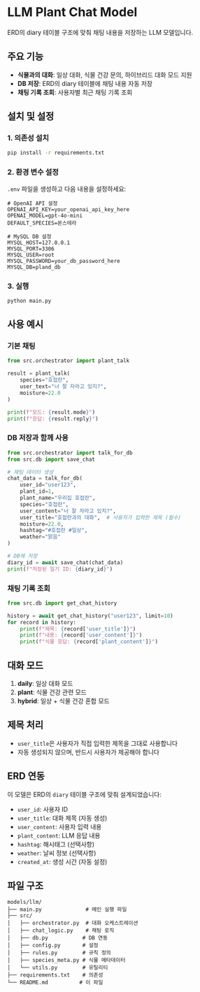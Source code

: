 # LLM Plant Chat Model

ERD의 diary 테이블 구조에 맞춰 채팅 내용을 저장하는 LLM 모델입니다.

## 주요 기능

- **식물과의 대화**: 일상 대화, 식물 건강 문의, 하이브리드 대화 모드 지원
- **DB 저장**: ERD의 diary 테이블에 채팅 내용 자동 저장
- **채팅 기록 조회**: 사용자별 최근 채팅 기록 조회

## 설치 및 설정

### 1. 의존성 설치

```bash
pip install -r requirements.txt
```

### 2. 환경 변수 설정

`.env` 파일을 생성하고 다음 내용을 설정하세요:

```env
# OpenAI API 설정
OPENAI_API_KEY=your_openai_api_key_here
OPENAI_MODEL=gpt-4o-mini
DEFAULT_SPECIES=몬스테라

# MySQL DB 설정
MYSQL_HOST=127.0.0.1
MYSQL_PORT=3306
MYSQL_USER=root
MYSQL_PASSWORD=your_db_password_here
MYSQL_DB=pland_db
```

### 3. 실행

```bash
python main.py
```

## 사용 예시

### 기본 채팅

```python
from src.orchestrator import plant_talk

result = plant_talk(
    species="호접란",
    user_text="너 잘 자라고 있지?",
    moisture=22.0
)

print(f"모드: {result.mode}")
print(f"응답: {result.reply}")
```

### DB 저장과 함께 사용

```python
from src.orchestrator import talk_for_db
from src.db import save_chat

# 채팅 데이터 생성
chat_data = talk_for_db(
    user_id="user123",
    plant_id=1,
    plant_name="우리집 호접란",
    species="호접란",
    user_content="너 잘 자라고 있지?",
    user_title="호접란과의 대화",  # 사용자가 입력한 제목 (필수)
    moisture=22.0,
    hashtag="#호접란 #일상",
    weather="맑음"
)

# DB에 저장
diary_id = await save_chat(chat_data)
print(f"저장된 일기 ID: {diary_id}")
```

### 채팅 기록 조회

```python
from src.db import get_chat_history

history = await get_chat_history("user123", limit=10)
for record in history:
    print(f"제목: {record['user_title']}")
    print(f"내용: {record['user_content']}")
    print(f"식물 응답: {record['plant_content']}")
```

## 대화 모드

1. **daily**: 일상 대화 모드
2. **plant**: 식물 건강 관련 모드
3. **hybrid**: 일상 + 식물 건강 혼합 모드

## 제목 처리

- `user_title`은 사용자가 직접 입력한 제목을 그대로 사용합니다
- 자동 생성되지 않으며, 반드시 사용자가 제공해야 합니다

## ERD 연동

이 모델은 ERD의 `diary` 테이블 구조에 맞춰 설계되었습니다:

- `user_id`: 사용자 ID
- `user_title`: 대화 제목 (자동 생성)
- `user_content`: 사용자 입력 내용
- `plant_content`: LLM 응답 내용
- `hashtag`: 해시태그 (선택사항)
- `weather`: 날씨 정보 (선택사항)
- `created_at`: 생성 시간 (자동 설정)

## 파일 구조

```
models/llm/
├── main.py              # 메인 실행 파일
├── src/
│   ├── orchestrator.py  # 대화 오케스트레이션
│   ├── chat_logic.py    # 채팅 로직
│   ├── db.py           # DB 연동
│   ├── config.py       # 설정
│   ├── rules.py        # 규칙 정의
│   ├── species_meta.py # 식물 메타데이터
│   └── utils.py        # 유틸리티
├── requirements.txt    # 의존성
└── README.md          # 이 파일
```
